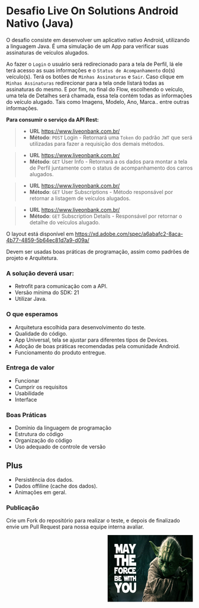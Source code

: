 # Desafio Live On Solutions Android Nativo (Java)

O desafio consiste em desenvolver um aplicativo nativo Android, utilizando a linguagem Java. É uma simulação de um App para verificar suas assinaturas de veículos alugados.

Ao fazer o `Login` o usuário será redirecionado para a tela de Perfil, lá ele terá acesso as suas informações e o `Status de Acompanhamento` do(s) veículo(s). Terá os botões de `Minhas Assinaturas` e `Sair`. Caso clique em `Minhas Assinaturas` redirecionar para a tela onde listará todas as assinaturas do mesmo. E por fim, no final do Flow, escolhendo o veículo, uma tela de Detalhes será chamada, essa tela contém todas as informações do veículo alugado. Tais como Imagens, Modelo, Ano, Marca.. entre outras informações.

**Para consumir o serviço da API Rest:**

> - **URL** https://www.liveonbank.com.br/
> - **Método**: `POST` Login - Retornará uma `Token` do padrão `JWT` que será utilizadas para fazer a requisição dos demais métodos.

> - **URL** https://www.liveonbank.com.br/
> - **Método**: `GET` User Info - Retornará a os dados para montar a tela de Perfil juntamente com o status de acompanhamento dos carros alugados.

> - **URL** https://www.liveonbank.com.br/
> - **Método**: `GET` User Subscriptions - Método responsável por retornar a listagem de veículos alugados.

> - **URL** https://www.liveonbank.com.br/
> - **Método**: `GET` Subscription Details - Responsável por retornar o detalhe do veículos alugado.

O layout está disponível em https://xd.adobe.com/spec/a6abafc2-8aca-4b77-4859-5b64ec81d7a9-d09a/

Devem ser usadas boas práticas de programação, assim como padrões de projeto e Arquitetura.

### A solução deverá usar:
- Retrofit para comunicação com a API.
- Versão mínima do SDK: 21
- Utilizar Java.

### O que esperamos
- Arquitetura escolhida para desenvolvimento do teste.
- Qualidade do código.
- App Universal, tela se ajustar para diferentes tipos de Devices.
- Adoção de boas práticas recomendadas pela comunidade Android.
- Funcionamento do produto entregue.

### Entrega de valor
- Funcionar
- Cumprir os requisitos
- Usabilidade
- Interface

### Boas Práticas
- Domínio da linguagem de programação
- Estrutura do código
- Organização do código
- Uso adequado de controle de versão

## Plus
- Persistência dos dados.
- Dados offiline (cache dos dados).
- Animações em geral.

### Publicação ###
Crie um Fork do repositório para realizar o teste, e depois de finalizado envie um Pull Request para nossa equipe interna avaliar.

<a target='_blank'><img align="right" class='header-img' width=230px height=180px src='https://raw.githubusercontent.com/LiveOnSolutions/challenge-android/master/assets/yoda.png' /></a>

